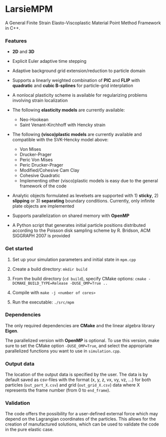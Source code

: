 # LarsieMPM

A General Finite Strain Elasto-Viscoplastic Material Point Method Framework in C++.

### Features

* **2D** and **3D**

* Explicit Euler adaptive time stepping

* Adaptive background grid extension/reduction to particle domain

* Supports a linearly weighted combination of **PIC** and **FLIP** with **quadratic** and **cubic B-splines** for particle-grid interplation

* A nonlocal plasticity scheme is available for regularizing problems involving strain localization


* The following **elasticity models** are currently available:
    - Neo-Hookean
    - Saint Venant-Kirchhoff with Hencky strain


* The following **(visco)plastic models** are currently available and compatible with the SVK-Hencky model above:
    - Von Mises
    - Drucker-Prager
    - Peric Von Mises
    - Peric Drucker-Prager
    - Modified/Cohesive Cam Clay
    - Cohesive Quadratic
    - Implementing other (visco)plastic models is easy due to the general framework of the code


* Analytic objects formulated as levelsets are supported with 1) **sticky**, 2) **slipping** or 3) **separating** boundary conditions. Currently, only infinite plate objects are implemented

* Supports parallelization on shared memory with **OpenMP**

* A Python script that generates initial particle positions distributed according to the Poisson disk sampling scheme by R. Bridson, ACM SIGGRAPH 2007 is provided

### Get started

1. Set up your simulation parameters and initial state in `mpm.cpp`   

2. Create a build directory: `mkdir build`

3. From the build directory (`cd build`), specify CMake options: `cmake -DCMAKE_BUILD_TYPE=Release -DUSE_OMP=True ..`

4. Compile with `make -j <number of cores>`

5. Run the executable: `./src/mpm`

### Dependencies

The only required dependencies are **CMake** and the linear algebra library **Eigen**.

The parallelized version with **OpenMP** is optional. To use this version, make sure to set the CMake option `-DUSE_OMP=True`, and select the appropriate parallelized functions you want to use in `simulation.cpp`.

### Output data

The location of the output data is specified by the user. The data is by default saved as csv-files with the format (x, y, z, vx, vy, vz, ...) for both particles (`out_part_X.csv`) and grid (`out_grid_X.csv`) data where X represents the frame number (from 0 to `end_frame`).

### Validation

The code offers the possibility for a user-defined external force which may depend on the Lagrangian coordinates of the particles. This allows for the creation of manufactured solutions, which can be used to validate the code in the pure elastic case.
